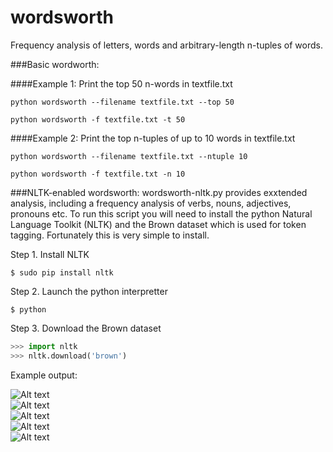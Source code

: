 wordsworth
==========

Frequency analysis of letters, words and arbitrary-length n-tuples of words.

###Basic wordworth:

####Example 1: Print the top 50 n-words in textfile.txt

```
python wordsworth --filename textfile.txt --top 50
```

```
python wordsworth -f textfile.txt -t 50
```

####Example 2: Print the top n-tuples of up to 10 words in textfile.txt

```
python wordsworth --filename textfile.txt --ntuple 10
```

```
python wordsworth -f textfile.txt -n 10
```

###NLTK-enabled wordsworth:
wordsworth-nltk.py provides exxtended analysis, including a frequency analysis of verbs, nouns, adjectives, pronouns etc.
To run this script you will need to install the python Natural Language Toolkit (NLTK)
and the Brown dataset which is used for token tagging. Fortunately this is very simple to install.

Step 1. Install NLTK 
```
$ sudo pip install nltk
```
Step 2. Launch the python interpretter
```
$ python
```
Step 3. Download the Brown dataset
```python
>>> import nltk
>>> nltk.download('brown')
```

Example output:

![Alt text](/screenshots/screenshot1.png?raw=true "screenshot1.png")
<br>
![Alt text](/screenshots/screenshot2.png?raw=true "screenshot2.png")
<br>
![Alt text](/screenshots/screenshot3.png?raw=true "screenshot3.png")
<br>
![Alt text](/screenshots/screenshot4.png?raw=true "screenshot4.png")
<br>
![Alt text](/screenshots/screenshot5.png?raw=true "screenshot5.png")
